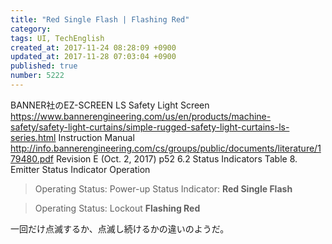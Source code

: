 ```yaml
---
title: "Red Single Flash | Flashing Red"
category: 
tags: UI, TechEnglish
created_at: 2017-11-24 08:28:09 +0900
updated_at: 2017-11-28 07:03:04 +0900
published: true
number: 5222
---
```


BANNER社のEZ-SCREEN LS Safety Light Screen
https://www.bannerengineering.com/us/en/products/machine-safety/safety-light-curtains/simple-rugged-safety-light-curtains-ls-series.html
Instruction Manual
http://info.bannerengineering.com/cs/groups/public/documents/literature/179480.pdf
Revision E (Oct. 2, 2017)
p52
6.2 Status Indicators
Table 8. Emitter Status Indicator Operation

> Operating Status: Power-up
Status Indicator: **Red Single Flash**

> Operating Status: Lockout
**Flashing Red**

一回だけ点滅するか、点滅し続けるかの違いのようだ。


